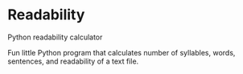 # Readability
Python readability calculator

Fun little Python program that calculates number of syllables, words, sentences, 
and readability of a text file.

